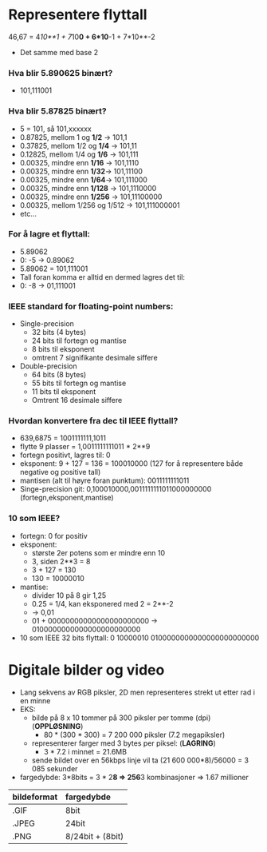 # Representere flyttall
46,67 = 4*10**1 + 7*10**0 + 6*10**-1 + 7*10**-2
- Det samme med base 2

### Hva blir 5.890625 binært?
- 101,111001

### Hva blir 5.87825 binært?
- 5 = 101, så 101,xxxxxx
- 0.87825, mellom 1 og **1/2** -> 101,1
- 0.37825, mellom 1/2 og **1/4** -> 101,11
- 0.12825, mellom 1/4 og **1/6** -> 101,111
- 0.00325, mindre enn **1/16** -> 101,1110
- 0.00325, mindre enn **1/32**-> 101,11100
- 0.00325, mindre enn **1/64**-> 101,111000
- 0.00325, mindre enn **1/128** -> 101,1110000
- 0.00325, mindre enn **1/256** -> 101,11100000
- 0.00325, mellom 1/256 og 1/512 -> 101,111000001
- etc...

### For å lagre et flyttall:
- 5.89062
- 0: -5 -> 0.89062
- 5.89062 = 101,111001
- Tall foran komma er alltid en dermed lagres det til:
- 0: -8 -> 01,111001

### IEEE standard for floating-point numbers:
- Single-precision
  - 32 bits (4 bytes)
  - 24 bits til fortegn og mantise
  - 8 bits til eksponent
  - omtrent 7 signifikante desimale siffere
- Double-precision
  - 64 bits (8 bytes)
  - 55 bits til fortegn og mantise
  - 11 bits til eksponent
  - Omtrent 16 desimale siffere

### Hvordan konvertere fra dec til IEEE flyttall?
- 639,6875 = 1001111111,1011
- flytte 9 plasser = 1,0011111111011 * 2**9
- fortegn positivt, lagres til: 0
- eksponent: 9 + 127 = 136 = 100010000 (127 for å representere både negative og positive tall)
- mantisen (alt til høyre foran punktum): 0011111111011
- Singe-precision git: 0,100010000,0011111111011000000000 (fortegn,eksponent,mantise)

### 10 som IEEE?
- fortegn: 0 for positiv
- eksponent:
  - største 2er potens som er mindre enn 10
  - 3, siden 2**3 = 8
  - 3 + 127 = 130
  - 130 = 10000010
- mantise:
  - divider 10 på 8 gir 1,25
  - 0.25 = 1/4, kan eksponered med 2 = 2**-2
  - -> 0,01
  - 01 + 00000000000000000000000 -> 0100000000000000000000000
- 10 som IEEE 32 bits flyttall: 0 10000010 0100000000000000000000000

# Digitale bilder og video
- Lang sekvens av RGB piksler, 2D men representeres strekt ut etter rad i en minne
- EKS:
  - bilde på 8 x 10 tommer på 300 piksler per tomme (dpi) (**OPPLØSNING**)
    - 80 * (300 * 300) = 7 200 000 piksler (7.2 megapiksler)
  - representerer farger med 3 bytes per piksel: (**LAGRING**)
    - 3 * 7.2 i minnet = 21.6MB
  - sende bildet over en 56kbps linje vil ta (21 600 000*8)/56000 = 3 085 sekunder
- fargedybde: 3*8bits = 3 * 2**8 => 256**3 kombinasjoner =>  1.67 millioner


| bildeformat | fargedybde       |
| ----------- |:---------------- |
| .GIF        | 8bit | $1600     |
| .JPEG       | 24bit            |
| .PNG        | 8/24bit + (8bit) |
